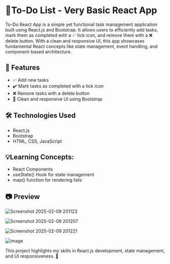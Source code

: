 # 📝To-Do List - Very Basic React App

To-Do React App is a simple yet functional task management application built using React.js and Bootstrap. It allows users to efficiently add tasks, mark them as completed with a ✅ tick icon, and remove them with a ❌ delete button. With a clean and responsive UI, this app showcases fundamental React concepts like state management, event handling, and component-based architecture.

## 🚀 Features

 - ✅ Add new tasks
 -  ✔️ Mark tasks as completed with a tick icon
 -   ❌ Remove tasks with a delete button
 -    🎨 Clean and responsive UI using Bootstrap

## 🛠️ Technologies Used

 - React.js
 - Bootstrap
 - HTML, CSS, JavaScript

## 💡Learning Concepts:

 - React Components
 - useState() Hook for state management
 - map() function for rendering lists
 
 ## 📷 Preview
 
![Screenshot 2025-02-09 201123](https://github.com/user-attachments/assets/b352506a-244b-4dc3-850e-f085af05b069)

![Screenshot 2025-02-09 201207](https://github.com/user-attachments/assets/644ed461-09e3-4cb9-9494-600312ecdbf9)

![Screenshot 2025-02-09 201221](https://github.com/user-attachments/assets/a36c5733-0e3a-4a8c-a38b-bbd2d0299d4e)

![image](https://github.com/user-attachments/assets/9843d430-d635-4cc2-a588-5b290a514a58)


This project highlights my skills in React.js development, state management, and UI responsiveness. 🚀
